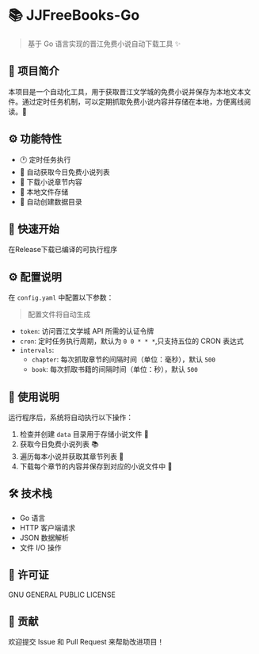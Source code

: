 # 📚 JJFreeBooks-Go

> 基于 Go 语言实现的晋江免费小说自动下载工具 ✨

## 🎯 项目简介

本项目是一个自动化工具，用于获取晋江文学城的免费小说并保存为本地文本文件。通过定时任务机制，可以定期抓取免费小说内容并存储在本地，方便离线阅读。📖

## ⚙️ 功能特性

- 🕐 定时任务执行
- 📖 自动获取今日免费小说列表
- 📄 下载小说章节内容
- 💾 本地文件存储
- 📁 自动创建数据目录

## 🚀 快速开始

在Release下载已编译的可执行程序

## ⚙️ 配置说明

在 `config.yaml` 中配置以下参数：

> 配置文件将自动生成

- `token`: 访问晋江文学城 API 所需的认证令牌
- `cron`: 定时任务执行周期，默认为 `0 0 * * *`,只支持五位的 CRON 表达式
- `intervals`:
    - `chapter`: 每次抓取章节的间隔时间（单位：毫秒），默认 `500`
    - `book`: 每次抓取书籍的间隔时间（单位：秒），默认 `500`

## 📝 使用说明

运行程序后，系统将自动执行以下操作：

1. 检查并创建 `data` 目录用于存储小说文件 📁
2. 获取今日免费小说列表 📚
3. 遍历每本小说并获取其章节列表 📖
4. 下载每个章节的内容并保存到对应的小说文件中 💾

## 🛠️ 技术栈

- Go 语言
- HTTP 客户端请求
- JSON 数据解析
- 文件 I/O 操作

## 📄 许可证

GNU GENERAL PUBLIC LICENSE

## 🤝 贡献

欢迎提交 Issue 和 Pull Request 来帮助改进项目！
